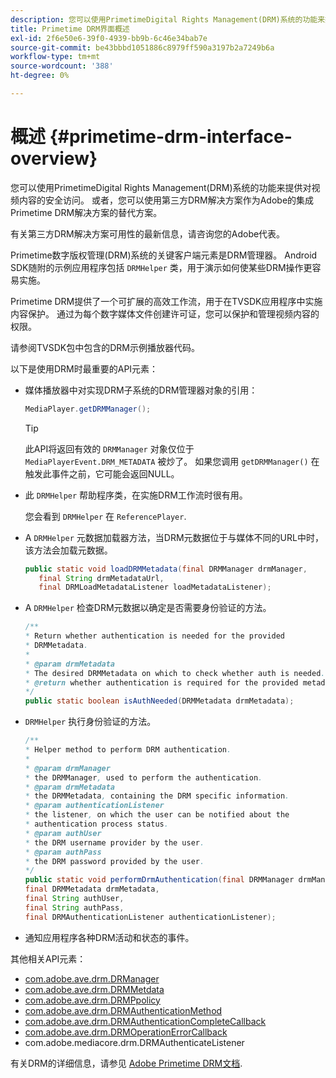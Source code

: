 ```yaml
---
description: 您可以使用PrimetimeDigital Rights Management(DRM)系统的功能来提供对视频内容的安全访问。 或者，您可以使用第三方DRM解决方案作为Adobe的集成Primetime DRM解决方案的替代方案。
title: Primetime DRM界面概述
exl-id: 2f6e50e6-39f0-4939-bb9b-6c46e34bab7e
source-git-commit: be43bbbd1051886c8979ff590a3197b2a7249b6a
workflow-type: tm+mt
source-wordcount: '388'
ht-degree: 0%

---
```


# 概述 {#primetime-drm-interface-overview}

您可以使用PrimetimeDigital Rights Management(DRM)系统的功能来提供对视频内容的安全访问。 或者，您可以使用第三方DRM解决方案作为Adobe的集成Primetime DRM解决方案的替代方案。

<!--<a id="section_4DD54E085AB345FE9BE00865E56B28DB"></a>-->

有关第三方DRM解决方案可用性的最新信息，请咨询您的Adobe代表。

Primetime数字版权管理(DRM)系统的关键客户端元素是DRM管理器。 Android SDK随附的示例应用程序包括 `DRMHelper` 类，用于演示如何使某些DRM操作更容易实施。

Primetime DRM提供了一个可扩展的高效工作流，用于在TVSDK应用程序中实施内容保护。 通过为每个数字媒体文件创建许可证，您可以保护和管理视频内容的权限。

请参阅TVSDK包中包含的DRM示例播放器代码。

以下是使用DRM时最重要的API元素：

* 媒体播放器中对实现DRM子系统的DRM管理器对象的引用：

   ```java
   MediaPlayer.getDRMManager();
   ```

   >[!TIP]
   >
   >此API将返回有效的 `DRMManager` 对象仅位于 `MediaPlayerEvent.DRM_METADATA` 被炒了。 如果您调用 `getDRMManager()` 在触发此事件之前，它可能会返回NULL。

* 此 `DRMHelper` 帮助程序类，在实施DRM工作流时很有用。

   您会看到 `DRMHelper` 在 `ReferencePlayer`.

* A `DRMHelper` 元数据加载器方法，当DRM元数据位于与媒体不同的URL中时，该方法会加载元数据。

   ```java
   public static void loadDRMMetadata(final DRMManager drmManager,  
      final String drmMetadataUrl,  
      final DRMLoadMetadataListener loadMetadataListener);
   ```

* A `DRMHelper` 检查DRM元数据以确定是否需要身份验证的方法。

   ```java
   /** 
   * Return whether authentication is needed for the provided 
   * DRMMetadata. 
   * 
   * @param drmMetadata 
   * The desired DRMMetadata on which to check whether auth is needed. 
   * @return whether authentication is required for the provided metadata 
   */ 
   public static boolean isAuthNeeded(DRMMetadata drmMetadata);
   ```

* `DRMHelper` 执行身份验证的方法。

   ```java
   /** 
   * Helper method to perform DRM authentication. 
   * 
   * @param drmManager 
   * the DRMManager, used to perform the authentication. 
   * @param drmMetadata 
   * the DRMMetadata, containing the DRM specific information. 
   * @param authenticationListener 
   * the listener, on which the user can be notified about the 
   * authentication process status. 
   * @param authUser 
   * the DRM username provider by the user. 
   * @param authPass 
   * the DRM password provided by the user. 
   */ 
   public static void performDrmAuthentication(final DRMManager drmManager,  
   final DRMMetadata drmMetadata,  
   final String authUser,  
   final String authPass,  
   final DRMAuthenticationListener authenticationListener);
   ```

* 通知应用程序各种DRM活动和状态的事件。

<!--<a id="section_899BD9061D484E1BBA46E84617C36867"></a>-->

其他相关API元素：

* [com.adobe.ave.drm.DRManager](https://help.adobe.com/en_US/primetime/api/drm/com/adobe/ave/drm/DRMManager.html)
* [com.adobe.ave.drm.DRMMetdata](https://help.adobe.com/en_US/primetime/api/drm/com/adobe/ave/drm/DRMMetadata.html)
* [com.adobe.ave.drm.DRMPpolicy](https://help.adobe.com/en_US/primetime/api/drm/com/adobe/ave/drm/DRMPolicy.html)
* [com.adobe.ave.drm.DRMAuthenticationMethod](https://help.adobe.com/en_US/primetime/api/drm/com/adobe/ave/drm/DRMAuthenticationMethod.html)
* [com.adobe.ave.drm.DRMAuthenticationCompleteCallback](https://help.adobe.com/en_US/primetime/api/drm/com/adobe/ave/drm/DRMAuthenticationCompleteCallback.html)
* [com.adobe.ave.drm.DRMOperationErrorCallback](https://help.adobe.com/en_US/primetime/api/drm/com/adobe/ave/drm/DRMOperationErrorCallback.html)
* com.adobe.mediacore.drm.DRMAuthenticateListener

<!-- 
Comment Type: draft
(https://help.adobe.com/en_US/primetime/api/psdk/javadoc_2.4/com/adobe/mediacore/drm/DRMAuthenticateListener.html)

-->
<!--<a id="section_F58941D68EB94A5EBD1C7454D2A1B17A"></a>-->

有关DRM的详细信息，请参见 [Adobe Primetime DRM文档](https://helpx.adobe.com/primetime/user-guide.html).
